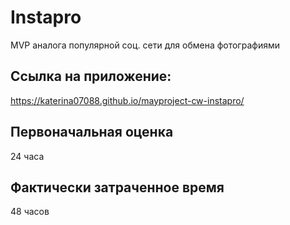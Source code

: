 # Instapro

MVP аналога популярной соц. сети для обмена фотографиями

## Ссылка на приложение:

https://katerina07088.github.io/mayproject-cw-instapro/

## Первоначальная оценка

24 часа

## Фактически затраченное время

48 часов
